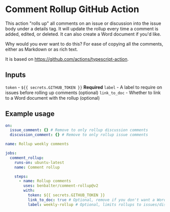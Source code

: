 # Comment Rollup GitHub Action

This action "rolls up" all comments on an issue or discussion into the issue body under a details tag. It will update the rollup every time a comment is added, edited, or deleted. It can also create a Word document if you'd like.

Why would you ever want to do this? For ease of copying all the comments, either as Markdown or as rich text.

It is based on https://github.com/actions/typescript-action.

## Inputs

`token` - `${{ secrets.GITHUB_TOKEN }}` **Required**
`label` - A label to require on issues before rolling up comments (optional)
`link_to_doc` - Whether to link to a Word document with the rollup (optional)

## Example usage

```yaml
on: 
  issue_comment: {} # Remove to only rollup discussion comments
  discussion_comment: {} # Remove to only rollup issue comments

name: Rollup weekly comments

jobs:
  comment_rollup:
    runs-on: ubuntu-latest
    name: Comment rollup

    steps:
      - name: Rollup comments
        uses: benbalter/comment-rollup@v2
        with:
          token: ${{ secrets.GITHUB_TOKEN }}
          link_to_doc: true # Optional, remove if you don't want a Word doc.
          label: weekly-rollup # Optional, limits rollups to issues/discussions with the given label
```

